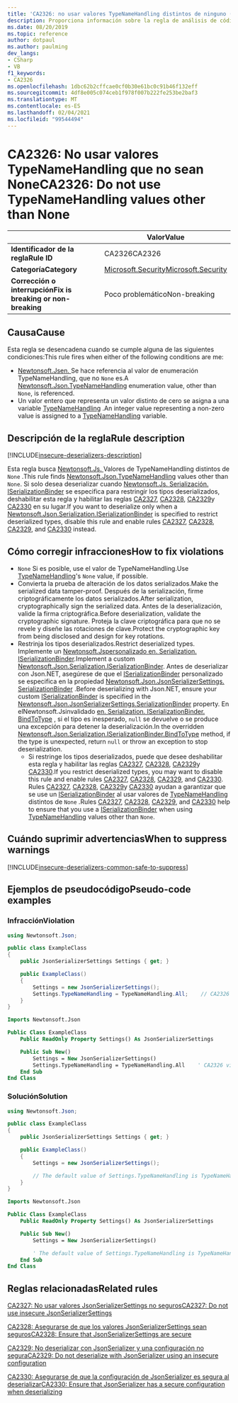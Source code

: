 ```yaml
---
title: 'CA2326: no usar valores TypeNameHandling distintos de ninguno (análisis de código)'
description: Proporciona información sobre la regla de análisis de código CA2326, incluidas las causas, cómo corregir las infracciones y cuándo suprimirlas.
ms.date: 08/20/2019
ms.topic: reference
author: dotpaul
ms.author: paulming
dev_langs:
- CSharp
- VB
f1_keywords:
- CA2326
ms.openlocfilehash: 1dbc62b2cffcae0cf0b30e61bc0c91b46f132eff
ms.sourcegitcommit: 4df8e005c074ceb1f978f007b222fe253be2baf3
ms.translationtype: MT
ms.contentlocale: es-ES
ms.lasthandoff: 02/04/2021
ms.locfileid: "99544494"
---
```

# <a name="ca2326-do-not-use-typenamehandling-values-other-than-none"></a><span data-ttu-id="5725b-103">CA2326: No usar valores TypeNameHandling que no sean None</span><span class="sxs-lookup"><span data-stu-id="5725b-103">CA2326: Do not use TypeNameHandling values other than None</span></span>

| | <span data-ttu-id="5725b-104">Valor</span><span class="sxs-lookup"><span data-stu-id="5725b-104">Value</span></span> |
|-|-|
| <span data-ttu-id="5725b-105">**Identificador de la regla**</span><span class="sxs-lookup"><span data-stu-id="5725b-105">**Rule ID**</span></span> |<span data-ttu-id="5725b-106">CA2326</span><span class="sxs-lookup"><span data-stu-id="5725b-106">CA2326</span></span>|
| <span data-ttu-id="5725b-107">**Categoría**</span><span class="sxs-lookup"><span data-stu-id="5725b-107">**Category**</span></span> |[<span data-ttu-id="5725b-108">Microsoft.Security</span><span class="sxs-lookup"><span data-stu-id="5725b-108">Microsoft.Security</span></span>](security-warnings.md)|
| <span data-ttu-id="5725b-109">**Corrección o interrupción**</span><span class="sxs-lookup"><span data-stu-id="5725b-109">**Fix is breaking or non-breaking**</span></span> |<span data-ttu-id="5725b-110">Poco problemático</span><span class="sxs-lookup"><span data-stu-id="5725b-110">Non-breaking</span></span>|

## <a name="cause"></a><span data-ttu-id="5725b-111">Causa</span><span class="sxs-lookup"><span data-stu-id="5725b-111">Cause</span></span>

<span data-ttu-id="5725b-112">Esta regla se desencadena cuando se cumple alguna de las siguientes condiciones:</span><span class="sxs-lookup"><span data-stu-id="5725b-112">This rule fires when either of the following conditions are me:</span></span>

- <span data-ttu-id="5725b-113">[Newtonsoft.Jsen. ](https://www.newtonsoft.com/json/help/html/T_Newtonsoft_Json_TypeNameHandling.htm)Se hace referencia al valor de enumeración TypeNameHandling, que no `None` es.</span><span class="sxs-lookup"><span data-stu-id="5725b-113">A [Newtonsoft.Json.TypeNameHandling](https://www.newtonsoft.com/json/help/html/T_Newtonsoft_Json_TypeNameHandling.htm) enumeration value, other than `None`, is referenced.</span></span>
- <span data-ttu-id="5725b-114">Un valor entero que representa un valor distinto de cero se asigna a una variable [TypeNameHandling](https://www.newtonsoft.com/json/help/html/T_Newtonsoft_Json_TypeNameHandling.htm) .</span><span class="sxs-lookup"><span data-stu-id="5725b-114">An integer value representing a non-zero value is assigned to a [TypeNameHandling](https://www.newtonsoft.com/json/help/html/T_Newtonsoft_Json_TypeNameHandling.htm) variable.</span></span>

## <a name="rule-description"></a><span data-ttu-id="5725b-115">Descripción de la regla</span><span class="sxs-lookup"><span data-stu-id="5725b-115">Rule description</span></span>

[!INCLUDE[insecure-deserializers-description](~/includes/code-analysis/insecure-deserializers-description.md)]

<span data-ttu-id="5725b-116">Esta regla busca [Newtonsoft.Js. ](https://www.newtonsoft.com/json/help/html/T_Newtonsoft_Json_TypeNameHandling.htm) Valores de TypeNameHandling distintos de `None` .</span><span class="sxs-lookup"><span data-stu-id="5725b-116">This rule finds [Newtonsoft.Json.TypeNameHandling](https://www.newtonsoft.com/json/help/html/T_Newtonsoft_Json_TypeNameHandling.htm) values other than `None`.</span></span> <span data-ttu-id="5725b-117">Si solo desea deserializar cuando [Newtonsoft.Js. Serialización. ISerializationBinder](https://www.newtonsoft.com/json/help/html/T_Newtonsoft_Json_Serialization_ISerializationBinder.htm) se especifica para restringir los tipos deserializados, deshabilitar esta regla y habilitar las reglas [CA2327](ca2327.md), [CA2328](ca2328.md), [CA2329](ca2329.md)y [CA2330](ca2330.md) en su lugar.</span><span class="sxs-lookup"><span data-stu-id="5725b-117">If you want to deserialize only when a [Newtonsoft.Json.Serialization.ISerializationBinder](https://www.newtonsoft.com/json/help/html/T_Newtonsoft_Json_Serialization_ISerializationBinder.htm) is specified to restrict deserialized types, disable this rule and enable rules [CA2327](ca2327.md), [CA2328](ca2328.md), [CA2329](ca2329.md), and [CA2330](ca2330.md) instead.</span></span>

## <a name="how-to-fix-violations"></a><span data-ttu-id="5725b-118">Cómo corregir infracciones</span><span class="sxs-lookup"><span data-stu-id="5725b-118">How to fix violations</span></span>

- <span data-ttu-id="5725b-119">[](https://www.newtonsoft.com/json/help/html/T_Newtonsoft_Json_TypeNameHandling.htm) `None` Si es posible, use el valor de TypeNameHandling.</span><span class="sxs-lookup"><span data-stu-id="5725b-119">Use [TypeNameHandling](https://www.newtonsoft.com/json/help/html/T_Newtonsoft_Json_TypeNameHandling.htm)'s `None` value, if possible.</span></span>
- <span data-ttu-id="5725b-120">Convierta la prueba de alteración de los datos serializados.</span><span class="sxs-lookup"><span data-stu-id="5725b-120">Make the serialized data tamper-proof.</span></span> <span data-ttu-id="5725b-121">Después de la serialización, firme criptográficamente los datos serializados.</span><span class="sxs-lookup"><span data-stu-id="5725b-121">After serialization, cryptographically sign the serialized data.</span></span> <span data-ttu-id="5725b-122">Antes de la deserialización, valide la firma criptográfica.</span><span class="sxs-lookup"><span data-stu-id="5725b-122">Before deserialization, validate the cryptographic signature.</span></span> <span data-ttu-id="5725b-123">Proteja la clave criptográfica para que no se revele y diseñe las rotaciones de clave.</span><span class="sxs-lookup"><span data-stu-id="5725b-123">Protect the cryptographic key from being disclosed and design for key rotations.</span></span>
- <span data-ttu-id="5725b-124">Restrinja los tipos deserializados.</span><span class="sxs-lookup"><span data-stu-id="5725b-124">Restrict deserialized types.</span></span> <span data-ttu-id="5725b-125">Implemente un [Newtonsoft.Jspersonalizado en. Serialization. ISerializationBinder](https://www.newtonsoft.com/json/help/html/T_Newtonsoft_Json_Serialization_ISerializationBinder.htm).</span><span class="sxs-lookup"><span data-stu-id="5725b-125">Implement a custom [Newtonsoft.Json.Serialization.ISerializationBinder](https://www.newtonsoft.com/json/help/html/T_Newtonsoft_Json_Serialization_ISerializationBinder.htm).</span></span> <span data-ttu-id="5725b-126">Antes de deserializar con Json.NET, asegúrese de que el [ISerializationBinder](https://www.newtonsoft.com/json/help/html/T_Newtonsoft_Json_Serialization_ISerializationBinder.htm) personalizado se especifica en la propiedad [Newtonsoft.Json.JsonSerializerSettings. SerializationBinder](https://www.newtonsoft.com/json/help/html/P_Newtonsoft_Json_JsonSerializerSettings_SerializationBinder.htm) .</span><span class="sxs-lookup"><span data-stu-id="5725b-126">Before deserializing with Json.NET, ensure your custom [ISerializationBinder](https://www.newtonsoft.com/json/help/html/T_Newtonsoft_Json_Serialization_ISerializationBinder.htm) is specified in the [Newtonsoft.Json.JsonSerializerSettings.SerializationBinder](https://www.newtonsoft.com/json/help/html/P_Newtonsoft_Json_JsonSerializerSettings_SerializationBinder.htm) property.</span></span> <span data-ttu-id="5725b-127">En elNewtonsoft.Jsinvalidado [ en. Serialization. ISerializationBinder. BindToType](https://www.newtonsoft.com/json/help/html/M_Newtonsoft_Json_Serialization_ISerializationBinder_BindToType.htm) , si el tipo es inesperado, `null` se devuelve o se produce una excepción para detener la deserialización.</span><span class="sxs-lookup"><span data-stu-id="5725b-127">In the overridden [Newtonsoft.Json.Serialization.ISerializationBinder.BindToType](https://www.newtonsoft.com/json/help/html/M_Newtonsoft_Json_Serialization_ISerializationBinder_BindToType.htm) method, if the type is unexpected, return `null` or throw an exception to stop deserialization.</span></span>
  - <span data-ttu-id="5725b-128">Si restringe los tipos deserializados, puede que desee deshabilitar esta regla y habilitar las reglas [CA2327](ca2327.md), [CA2328](ca2328.md), [CA2329](ca2329.md)y [CA2330](ca2330.md).</span><span class="sxs-lookup"><span data-stu-id="5725b-128">If you restrict deserialized types, you may want to disable this rule and enable rules [CA2327](ca2327.md), [CA2328](ca2328.md), [CA2329](ca2329.md), and [CA2330](ca2330.md).</span></span> <span data-ttu-id="5725b-129">Rules [CA2327](ca2327.md), [CA2328](ca2328.md), [CA2329](ca2329.md)y [CA2330](ca2330.md) ayudan a garantizar que se use un [ISerializationBinder](https://www.newtonsoft.com/json/help/html/T_Newtonsoft_Json_Serialization_ISerializationBinder.htm) al usar valores de [TypeNameHandling](https://www.newtonsoft.com/json/help/html/T_Newtonsoft_Json_TypeNameHandling.htm) distintos de `None` .</span><span class="sxs-lookup"><span data-stu-id="5725b-129">Rules [CA2327](ca2327.md), [CA2328](ca2328.md), [CA2329](ca2329.md), and [CA2330](ca2330.md) help to ensure that you use a [ISerializationBinder](https://www.newtonsoft.com/json/help/html/T_Newtonsoft_Json_Serialization_ISerializationBinder.htm) when using [TypeNameHandling](https://www.newtonsoft.com/json/help/html/T_Newtonsoft_Json_TypeNameHandling.htm) values other than `None`.</span></span>

## <a name="when-to-suppress-warnings"></a><span data-ttu-id="5725b-130">Cuándo suprimir advertencias</span><span class="sxs-lookup"><span data-stu-id="5725b-130">When to suppress warnings</span></span>

[!INCLUDE[insecure-deserializers-common-safe-to-suppress](~/includes/code-analysis/insecure-deserializers-common-safe-to-suppress.md)]

## <a name="pseudo-code-examples"></a><span data-ttu-id="5725b-131">Ejemplos de pseudocódigo</span><span class="sxs-lookup"><span data-stu-id="5725b-131">Pseudo-code examples</span></span>

### <a name="violation"></a><span data-ttu-id="5725b-132">Infracción</span><span class="sxs-lookup"><span data-stu-id="5725b-132">Violation</span></span>

```csharp
using Newtonsoft.Json;

public class ExampleClass
{
    public JsonSerializerSettings Settings { get; }

    public ExampleClass()
    {
        Settings = new JsonSerializerSettings();
        Settings.TypeNameHandling = TypeNameHandling.All;    // CA2326 violation.
    }
}
```

```vb
Imports Newtonsoft.Json

Public Class ExampleClass
    Public ReadOnly Property Settings() As JsonSerializerSettings

    Public Sub New()
        Settings = New JsonSerializerSettings()
        Settings.TypeNameHandling = TypeNameHandling.All    ' CA2326 violation.
    End Sub
End Class
```

### <a name="solution"></a><span data-ttu-id="5725b-133">Solución</span><span class="sxs-lookup"><span data-stu-id="5725b-133">Solution</span></span>

```csharp
using Newtonsoft.Json;

public class ExampleClass
{
    public JsonSerializerSettings Settings { get; }

    public ExampleClass()
    {
        Settings = new JsonSerializerSettings();

        // The default value of Settings.TypeNameHandling is TypeNameHandling.None.
    }
}
```

```vb
Imports Newtonsoft.Json

Public Class ExampleClass
    Public ReadOnly Property Settings() As JsonSerializerSettings

    Public Sub New()
        Settings = New JsonSerializerSettings()

        ' The default value of Settings.TypeNameHandling is TypeNameHandling.None.
    End Sub
End Class
```

## <a name="related-rules"></a><span data-ttu-id="5725b-134">Reglas relacionadas</span><span class="sxs-lookup"><span data-stu-id="5725b-134">Related rules</span></span>

[<span data-ttu-id="5725b-135">CA2327: No usar valores JsonSerializerSettings no seguros</span><span class="sxs-lookup"><span data-stu-id="5725b-135">CA2327: Do not use insecure JsonSerializerSettings</span></span>](ca2327.md)

[<span data-ttu-id="5725b-136">CA2328: Asegurarse de que los valores JsonSerializerSettings sean seguros</span><span class="sxs-lookup"><span data-stu-id="5725b-136">CA2328: Ensure that JsonSerializerSettings are secure</span></span>](ca2328.md)

[<span data-ttu-id="5725b-137">CA2329: No deserializar con JsonSerializer y una configuración no segura</span><span class="sxs-lookup"><span data-stu-id="5725b-137">CA2329: Do not deserialize with JsonSerializer using an insecure configuration</span></span>](ca2329.md)

[<span data-ttu-id="5725b-138">CA2330: Asegurarse de que la configuración de JsonSerializer es segura al deserializar</span><span class="sxs-lookup"><span data-stu-id="5725b-138">CA2330: Ensure that JsonSerializer has a secure configuration when deserializing</span></span>](ca2330.md)
